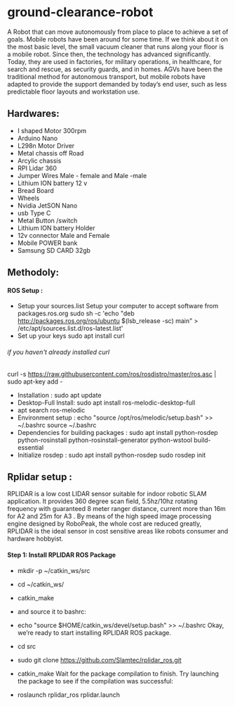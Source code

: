 # ground-clearance-robot
A Robot that can move autonomously from place to place to achieve a set of goals. Mobile robots have been around for some time. If we think about it on the most basic level, the small vacuum cleaner that runs along your floor is a mobile robot. Since then, the technology has advanced significantly. Today, they are used in factories, for military operations, in healthcare, for search and rescue, as security guards, and in homes.
AGVs have been the traditional method for autonomous transport, but mobile robots have adapted to provide the support demanded by today’s end user, such as less predictable floor layouts and workstation use.
## Hardwares:
* I shaped Motor 300rpm
* Arduino Nano 
* L298n Motor Driver 
* Metal chassis off Road 
* Arcylic chassis 
* RPI Lidar 360 
* Jumper Wires Male - female and Male -male 
* Lithium ION battery 12 v 
* Bread Board 
* Wheels 
* Nvidia JetSON Nano 
* usb Type C
* Metal Button /switch 
* Lithium ION battery Holder 
* 12v connector Male and Female 
* Mobile POWER bank 
* Samsung SD CARD 32gb  
## Methodoly:
#### ROS Setup :
* Setup your sources.list
Setup your computer to accept software from packages.ros.org
sudo sh -c 'echo "deb http://packages.ros.org/ros/ubuntu $(lsb_release -sc) main" > /etc/apt/sources.list.d/ros-latest.list'
* Set up your keys
sudo apt install curl 
###### if you haven't already installed curl 
curl -s https://raw.githubusercontent.com/ros/rosdistro/master/ros.asc | sudo apt-key add -
* Installation : sudo apt update
* Desktop-Full Install: sudo apt install ros-melodic-desktop-full
* apt search ros-melodic
* Environment setup : echo "source /opt/ros/melodic/setup.bash" >> ~/.bashrc
source ~/.bashrc
* Dependencies for building packages : sudo apt install python-rosdep python-rosinstall python-rosinstall-generator python-wstool build-essential
* Initialize rosdep : sudo apt install python-rosdep       sudo rosdep init

## Rplidar setup :
RPLIDAR is a low cost LIDAR sensor suitable for indoor robotic SLAM application. It provides 360 degree scan field, 5.5hz/10hz rotating frequency with guaranteed 8 meter ranger distance, current more than 16m for A2 and 25m for A3 . By means of the high speed image processing engine designed by RoboPeak, the whole cost are reduced greatly, RPLIDAR is the ideal sensor in cost sensitive areas like robots consumer and hardware hobbyist.
#### Step 1: Install RPLIDAR ROS Package
* mkdir -p ~/catkin_ws/src
* cd ~/catkin_ws/
* catkin_make
* and source it to bashrc:

* echo "source $HOME/catkin_ws/devel/setup.bash" >> ~/.bashrc
Okay, we’re ready to start installing RPLIDAR ROS package.

* cd src
* sudo git clone  https://github.com/Slamtec/rplidar_ros.git
* catkin_make
Wait for the package compilation to finish. Try launching the package to see if the compilation was successful:

* roslaunch rplidar_ros rplidar.launch
